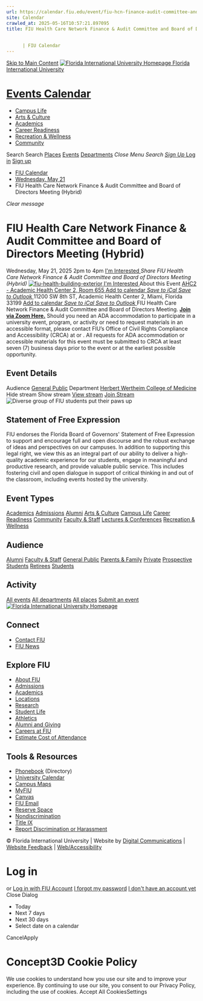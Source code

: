 ```yaml
---
url: https://calendar.fiu.edu/event/fiu-hcn-finance-audit-committee-and-board-of-directors-meeting-hybrid
site: Calendar
crawled_at: 2025-05-16T10:57:21.897095
title: FIU Health Care Network Finance & Audit Committee and Board of Directors Meeting (Hybrid)
    
    
      | FIU Calendar
---
```


[Skip to Main Content](https://calendar.fiu.edu/event/fiu-hcn-finance-audit-committee-and-board-of-directors-meeting-hybrid#main-content)
[![Florida International University Homepage](https://digicdn.fiu.edu/core/_assets/images/logo-top.png) Florida International University](https://www.fiu.edu)
# [Events Calendar ](https://calendar.fiu.edu/)
  * [Campus Life](https://calendar.fiu.edu/calendar?event_types%5B%5D=127595)
  * [Arts & Culture](https://calendar.fiu.edu/calendar?event_types%5B%5D=127590)
  * [Academics](https://calendar.fiu.edu/calendar?event_types%5B%5D=127582)
  * [Career Readiness](https://calendar.fiu.edu/calendar?event_types%5B%5D=127584)
  * [Recreation & Wellness](https://calendar.fiu.edu/calendar?event_types%5B%5D=127603)
  * [Community](https://calendar.fiu.edu/calendar?event_types%5B%5D=127601)


Search Search
[Places](https://calendar.fiu.edu/search/places) [Events](https://calendar.fiu.edu/calendar) [Departments](https://calendar.fiu.edu/search/departments)
_Close Menu_
_Search_ [ _Sign Up_ ](https://calendar.fiu.edu/signup)
[Log in](https://calendar.fiu.edu/auth/shib_login?previous_url=https%3A%2F%2Fcalendar.fiu.edu%2Fevent%2Ffiu-hcn-finance-audit-committee-and-board-of-directors-meeting-hybrid) [Sign up](https://calendar.fiu.edu/signup)
  * [FIU Calendar](https://calendar.fiu.edu/)
  * [Wednesday, May 21](https://calendar.fiu.edu/calendar/day/2025/5/21)
  * FIU Health Care Network Finance & Audit Committee and Board of Directors Meeting (Hybrid)


_Clear message_
# FIU Health Care Network Finance & Audit Committee and Board of Directors Meeting (Hybrid)
Wednesday, May 21, 2025 2pm to 4pm 
[ I'm Interested ](https://calendar.fiu.edu/event/49515081879905/confirm?return=https%3A%2F%2Fcalendar.fiu.edu%2Fevent%2Ffiu-hcn-finance-audit-committee-and-board-of-directors-meeting-hybrid)
_Share FIU Health Care Network Finance & Audit Committee and Board of Directors Meeting (Hybrid)_
[ ![fiu-health-building-exterior](https://localist-images.azureedge.net/photos/49524340817456/card/add04721bb6b33ca7b0fa2dae5e7b60d77451172.jpg) ](https://calendar.fiu.edu/photo/49524340817456)
[ I'm Interested ](https://calendar.fiu.edu/event/49515081879905/confirm?return=https%3A%2F%2Fcalendar.fiu.edu%2Fevent%2Ffiu-hcn-finance-audit-committee-and-board-of-directors-meeting-hybrid)
About this Event
[ AHC2 - Academic Health Center 2, Room 655 ](https://calendar.fiu.edu/ahc2)
[Add to calendar ](https://calendar.fiu.edu/event/fiu-hcn-finance-audit-committee-and-board-of-directors-meeting-hybrid)
[ _Save to iCal_ ](https://calendar.fiu.edu/event/fiu-hcn-finance-audit-committee-and-board-of-directors-meeting-hybrid.ics "Save to iCal") [ _Save to Outlook_ ](https://calendar.fiu.edu/event/fiu-hcn-finance-audit-committee-and-board-of-directors-meeting-hybrid.ics "Save to Outlook")
11200 SW 8th ST, Academic Health Center 2, Miami, Florida 33199
[Add to calendar ](https://calendar.fiu.edu/event/fiu-hcn-finance-audit-committee-and-board-of-directors-meeting-hybrid)
[ _Save to iCal_ ](https://calendar.fiu.edu/event/fiu-hcn-finance-audit-committee-and-board-of-directors-meeting-hybrid.ics "Save to iCal") [ _Save to Outlook_ ](https://calendar.fiu.edu/event/fiu-hcn-finance-audit-committee-and-board-of-directors-meeting-hybrid.ics "Save to Outlook")
FIU Health Care Network Finance & Audit Committee and Board of Directors Meeting.
[**Join via Zoom Here.**](https://go.fiu.edu/82817998796)
Should you need an ADA accommodation to participate in a university event, program, or activity or need to request materials in an accessible format, please contact FIU’s Office of Civil Rights Compliance and Accessibility (CRCA) at or . All requests for ADA accommodation or accessible materials for this event must be submitted to CRCA at least seven (7) business days prior to the event or at the earliest possible opportunity. 
## Event Details
Audience
[General Public](https://calendar.fiu.edu/search/events?event_types%5B%5D=121722)
Department
[Herbert Wertheim College of Medicine](https://calendar.fiu.edu/department/herbert_wertheim_college_of_medicine)
Hide stream Show stream
[View stream](https://go.fiu.edu/82817998796)
[Join Stream](https://go.fiu.edu/82817998796)
![Diverse group of FIU students put their paws up](https://www.fiu.edu/_assets/images/thumbnail-students-paw.jpg)
## Statement of Free Expression
FIU endorses the Florida Board of Governors' Statement of Free Expression to support and encourage full and open discourse and the robust exchange of ideas and perspectives on our campuses. In addition to supporting this legal right, we view this as an integral part of our ability to deliver a high-quality academic experience for our students, engage in meaningful and productive research, and provide valuable public service. This includes fostering civil and open dialogue in support of critical thinking in and out of the classroom, including events hosted by the university.
## Event Types
[Academics](https://calendar.fiu.edu/calendar?event_types%5B%5D=127582)
[Admissions](https://calendar.fiu.edu/calendar?event_types%5B%5D=127583)
[Alumni](https://calendar.fiu.edu/calendar?event_types%5B%5D=127589)
[Arts & Culture](https://calendar.fiu.edu/calendar?event_types%5B%5D=127590)
[Campus Life](https://calendar.fiu.edu/calendar?event_types%5B%5D=127595)
[Career Readiness](https://calendar.fiu.edu/calendar?event_types%5B%5D=127584)
[Community](https://calendar.fiu.edu/calendar?event_types%5B%5D=127601)
[Faculty & Staff](https://calendar.fiu.edu/calendar?event_types%5B%5D=127602)
[Lectures & Conferences](https://calendar.fiu.edu/calendar?event_types%5B%5D=127587)
[Recreation & Wellness](https://calendar.fiu.edu/calendar?event_types%5B%5D=127603)
## Audience
[Alumni](https://calendar.fiu.edu/calendar?event_types%5B%5D=121721)
[Faculty & Staff](https://calendar.fiu.edu/calendar?event_types%5B%5D=121720)
[General Public](https://calendar.fiu.edu/calendar?event_types%5B%5D=121722)
[Parents & Family](https://calendar.fiu.edu/calendar?event_types%5B%5D=36918157286658)
[Private](https://calendar.fiu.edu/calendar?event_types%5B%5D=129753)
[Prospective Students](https://calendar.fiu.edu/calendar?event_types%5B%5D=121723)
[Retirees](https://calendar.fiu.edu/calendar?event_types%5B%5D=37290279036119)
[Students](https://calendar.fiu.edu/calendar?event_types%5B%5D=121719)
## Activity
[All events](https://calendar.fiu.edu/search?what=events)
[All departments](https://calendar.fiu.edu/search/departments)
[All places](https://calendar.fiu.edu/search?what=places)
[Submit an event](https://calendar.fiu.edu/admin/events/new/basic-information)
[ ![Florida International University Homepage](https://digicdn.fiu.edu/core/_assets/images/footer-logo.svg) ](https://www.fiu.edu/)
## Connect
  * [Contact FIU](https://www.fiu.edu/about/contact-us/index.html)
  * [FIU News](https://news.fiu.edu/)


## Explore FIU
  * [About FIU](https://www.fiu.edu/about/index.html)
  * [Admissions](https://www.fiu.edu/admissions/index.html)
  * [Academics](https://www.fiu.edu/academics/index.html)
  * [Locations](https://www.fiu.edu/locations/index.html)
  * [Research](https://www.fiu.edu/research/index.html)
  * [Student Life](https://www.fiu.edu/student-life/index.html)
  * [Athletics](https://www.fiu.edu/athletics/index.html)
  * [Alumni and Giving](https://www.fiu.edu/alumni-and-giving/index.html)
  * [Careers at FIU](https://hr.fiu.edu/careers/)
  * [Estimate Cost of Attendance](https://onestop.fiu.edu/finances/estimate-your-costs/)


## Tools & Resources
  * [Phonebook](https://phonebook.fiu.edu) (Directory)
  * [University Calendar](https://calendar.fiu.edu/)
  * [Campus Maps](https://campusmaps.fiu.edu/)
  * [MyFIU](https://my.fiu.edu/)
  * [Canvas](https://canvas.fiu.edu)
  * [FIU Email](http://mail.fiu.edu/)
  * [Reserve Space](https://reservespace.fiu.edu/make-reservation/)
  * [Nondiscrimination](https://ace.fiu.edu/civil-rights-and-accessibility/harassment-and-discrimination/)
  * [Title IX](https://ace.fiu.edu/title-ix/)
  * [Report Discrimination or Harassment](https://report.fiu.edu/)


© Florida International University  | Website by [Digital Communications](https://stratcomm.fiu.edu/digital-print/websites/) | [Website Feedback](https://webforms.fiu.edu/view.php?id=370774&element_5=https://calendar.fiu.edu/https://calendar.fiu.edu/) | [Web/Accessibility](https://accessibility.fiu.edu/)
# Log in
or
[Log in with FIU Account](https://calendar.fiu.edu/auth/shib_login?previous_url=https%3A%2F%2Fcalendar.fiu.edu%2Fevent%2Ffiu-hcn-finance-audit-committee-and-board-of-directors-meeting-hybrid)
[I forgot my password](https://calendar.fiu.edu/auth/forgot) [I don't have an account yet](https://calendar.fiu.edu/signup)
Close Dialog
  * Today
  * Next 7 days
  * Next 30 days
  * Select date on a calendar


CancelApply
# Concept3D Cookie Policy
We use cookies to understand how you use our site and to improve your experience. By continuing to use our site, you consent to our Privacy Policy, including the use of cookies. 
Accept All CookiesSettings
